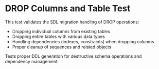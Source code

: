 # DROP Columns and Table Test

This test validates the SDL migration handling of DROP operations:
- Dropping individual columns from existing tables
- Dropping entire tables with various data types
- Handling dependencies (indexes, constraints) when dropping columns
- Proper cleanup of sequences and related objects

Tests proper DDL generation for destructive schema operations and dependency management.